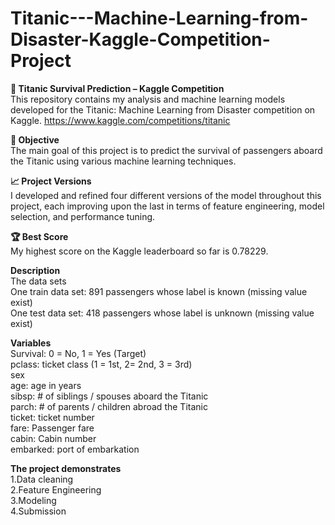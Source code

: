 # Titanic---Machine-Learning-from-Disaster-Kaggle-Competition-Project
**🚢 Titanic Survival Prediction – Kaggle Competition**<br>
This repository contains my analysis and machine learning models developed for the Titanic: Machine Learning from Disaster competition on Kaggle. https://www.kaggle.com/competitions/titanic

**🎯 Objective**<br>
The main goal of this project is to predict the survival of passengers aboard the Titanic using various machine learning techniques.

**📈 Project Versions**<br>
I developed and refined four different versions of the model throughout this project, each improving upon the last in terms of feature engineering, model selection, and performance tuning.

**🏆 Best Score**<br>
My highest score on the Kaggle leaderboard so far is 0.78229.


**Description**<br>
The data sets<br>
One train data set: 891 passengers whose label is known (missing value exist)<br>
One test data set: 418 passengers whose label is unknown (missing value exist)<br>

**Variables**<br>
Survival: 0 = No, 1 = Yes (Target)<br>
pclass: ticket class (1 = 1st, 2= 2nd, 3 = 3rd)<br>
sex<br>
age: age in years<br>
sibsp: # of siblings / spouses aboard the Titanic<br>
parch: # of parents / children abroad the Titanic<br>
ticket: ticket number<br>
fare: Passenger fare<br>
cabin: Cabin number  <br>
embarked: port of embarkation <br>

**The project demonstrates**<br>
1.Data cleaning <br>
2.Feature Engineering <br>
3.Modeling<br>
4.Submission <br>
